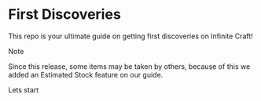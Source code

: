 # First Discoveries
This repo is your ultimate guide on getting first discoveries on Infinite Craft!
> [!NOTE]
> Since this release, some items may be taken by others, because of this we added an Estimated Stock feature on our guide.

Lets start
